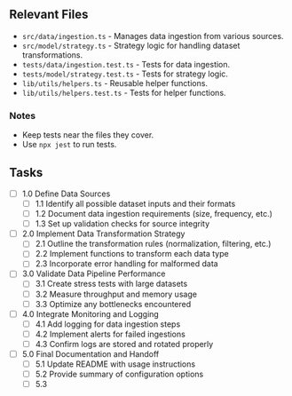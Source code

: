 ## Relevant Files

- `src/data/ingestion.ts` - Manages data ingestion from various sources.
- `src/model/strategy.ts` - Strategy logic for handling dataset transformations.
- `tests/data/ingestion.test.ts` - Tests for data ingestion.
- `tests/model/strategy.test.ts` - Tests for strategy logic.
- `lib/utils/helpers.ts` - Reusable helper functions.
- `lib/utils/helpers.test.ts` - Tests for helper functions.

### Notes

- Keep tests near the files they cover.
- Use `npx jest` to run tests.

## Tasks

- [ ] 1.0 Define Data Sources
  - [ ] 1.1 Identify all possible dataset inputs and their formats
  - [ ] 1.2 Document data ingestion requirements (size, frequency, etc.)
  - [ ] 1.3 Set up validation checks for source integrity

- [ ] 2.0 Implement Data Transformation Strategy
  - [ ] 2.1 Outline the transformation rules (normalization, filtering, etc.)
  - [ ] 2.2 Implement functions to transform each data type
  - [ ] 2.3 Incorporate error handling for malformed data

- [ ] 3.0 Validate Data Pipeline Performance
  - [ ] 3.1 Create stress tests with large datasets
  - [ ] 3.2 Measure throughput and memory usage
  - [ ] 3.3 Optimize any bottlenecks encountered

- [ ] 4.0 Integrate Monitoring and Logging
  - [ ] 4.1 Add logging for data ingestion steps
  - [ ] 4.2 Implement alerts for failed ingestions
  - [ ] 4.3 Confirm logs are stored and rotated properly

- [ ] 5.0 Final Documentation and Handoff
  - [ ] 5.1 Update README with usage instructions
  - [ ] 5.2 Provide summary of configuration options
  - [ ] 5.3